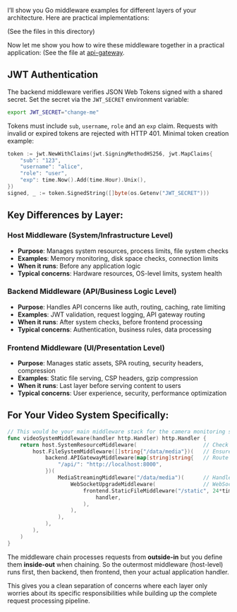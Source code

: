 I’ll show you Go middleware examples for different layers of your architecture. Here are practical implementations:​​​​​​​​​​​​​​

(See the files in this directory)​

Now let me show you how to wire these middleware together in a practical application:​​​​​​​​​​​​​​​ (See the file at [api-gateway](/host/services/api-gateway/cmd/main.go).

## JWT Authentication

The backend middleware verifies JSON Web Tokens signed with a shared secret.
Set the secret via the `JWT_SECRET` environment variable:

```bash
export JWT_SECRET="change-me"
```

Tokens must include `sub`, `username`, `role` and an `exp` claim. Requests with invalid or expired tokens are rejected with HTTP 401.
Minimal token creation example:

```go
token := jwt.NewWithClaims(jwt.SigningMethodHS256, jwt.MapClaims{
    "sub": "123",
    "username": "alice",
    "role": "user",
    "exp": time.Now().Add(time.Hour).Unix(),
})
signed, _ := token.SignedString([]byte(os.Getenv("JWT_SECRET")))
```

## Key Differences by Layer:

### **Host Middleware** (System/Infrastructure Level)

- **Purpose**: Manages system resources, process limits, file system checks
- **Examples**: Memory monitoring, disk space checks, connection limits
- **When it runs**: Before any application logic
- **Typical concerns**: Hardware resources, OS-level limits, system health

### **Backend Middleware** (API/Business Logic Level)

- **Purpose**: Handles API concerns like auth, routing, caching, rate limiting
- **Examples**: JWT validation, request logging, API gateway routing
- **When it runs**: After system checks, before frontend processing
- **Typical concerns**: Authentication, business rules, data processing

### **Frontend Middleware** (UI/Presentation Level)

- **Purpose**: Manages static assets, SPA routing, security headers, compression
- **Examples**: Static file serving, CSP headers, gzip compression
- **When it runs**: Last layer before serving content to users
- **Typical concerns**: User experience, security, performance optimization

## For Your Video System Specifically:

```go
// This would be your main middleware stack for the camera monitoring system
func videoSystemMiddleware(handler http.Handler) http.Handler {
    return host.SystemResourceMiddleware(                     // Check system resources
        host.FileSystemMiddleware([]string{"/data/media"})(   // Ensure media dir exists
            backend.APIGatewayMiddleware(map[string]string{   // Route to Python backend
                "/api/": "http://localhost:8000",
            })(
                MediaStreamingMiddleware("/data/media")(      // Handle video streaming
                    WebSocketUpgradeMiddleware(               // WebSocket for live feeds
                        frontend.StaticFileMiddleware("/static", 24*time.Hour)( // Serve UI assets
                            handler,
                        ),
                    ),
                ),
            ),
        ),
    )
}
```

The middleware chain processes requests from **outside-in** but you define them **inside-out** when chaining. So the outermost middleware (host-level) runs first, then backend, then frontend, then your actual application handler.

This gives you a clean separation of concerns where each layer only worries about its specific responsibilities while building up the complete request processing pipeline.​​​​​​​​​​​​​​​​